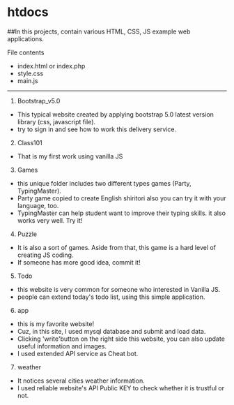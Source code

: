 # htdocs

##In this projects, contain various HTML, CSS, JS example web applications.

File contents
- index.html or index.php
- style.css
- main.js

--------------------------------------

1. Bootstrap_v5.0
  + This typical website created by applying bootstrap 5.0 latest version library (css, javascript file).
  + try to sign in and see how to work this delivery service.

2. Class101
  + That is my first work using vanilla JS

3. Games
  + this unique folder includes two different types games (Party, TypingMaster).
  + Party game copied to create English shiritori also you can try it with your language, too.
  + TypingMaster can help student want to improve their typing skills. it also works very well. Try it!
  
4. Puzzle
  + It is also a sort of games. Aside from that, this game is a hard level of creating JS coding.
  + If someone has more good idea, commit it!
  
5. Todo
  + this website is very common for someone who interested in Vanilla JS.
  + people can extend today's todo list, using this simple application.
  
6. app
  + this is my favorite website! 
  + Cuz, in this site, I used mysql database and submit and load data.
  + Clicking 'write'button on the right side this website, you can also update useful information and images.
  + I used extended API service as Cheat bot.
  
7. weather
  + It notices several cities weather information.
  + I used reliable website's API Public KEY to check whether it is trustful or not. 
